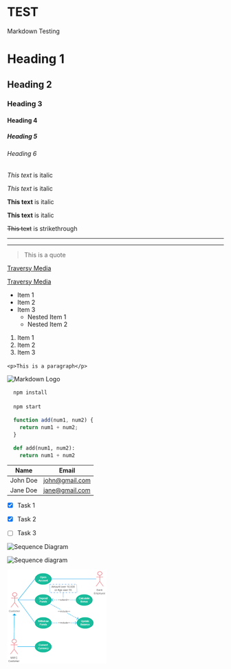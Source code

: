 # TEST
Markdown Testing

<!-- Headings -->
# Heading 1
## Heading 2
### Heading 3
#### Heading 4
##### Heading 5
###### Heading 6

<!-- Italics -->
*This text* is italic

_This text_ is italic

<!-- Strong -->
**This text** is italic

__This text__ is italic

<!-- Strikethrough -->
~~This text~~ is strikethrough

<!-- Horizontal Rule -->

---
___

<!-- Blockquote -->
> This is a quote

<!-- Links -->
[Traversy Media](http://www.traversymedia.com)

[Traversy Media](http://www.traversymedia.com "Traversy Media")

<!-- UL -->
* Item 1
* Item 2
* Item 3
  * Nested Item 1
  * Nested Item 2

<!-- OL -->
1. Item 1
1. Item 2
1. Item 3

<!-- Inline Code Block -->
`<p>This is a paragraph</p>`

<!-- Images -->
![Markdown Logo](https://markdown-here.com/img/icon256.png)

<!-- Github Markdown -->

<!-- Code Blocks -->
```bash
  npm install

  npm start
```

```javascript
  function add(num1, num2) {
    return num1 + num2;
  }
```

```python
  def add(num1, num2):
    return num1 + num2
```

<!-- Tables -->
| Name     | Email          |
| -------- | -------------- |
| John Doe | john@gmail.com |
| Jane Doe | jane@gmail.com |

<!-- Task List -->
* [x] Task 1
* [x] Task 2
* [ ] Task 3


![Sequence Diagram](http://www.plantuml.com/plantuml/png/JOyzJWCn44RxESLSW8By91852WIeGU824wyBIuudsECYjsVNNrQQAUodxrNlr4ogzMkcs_oda6vIZByTI-ClLP9WMXdtvXZwcIxQooJrlcplZk4t5BHOrSpBdHt3RoaMItRdSPzWvtSqYSb5Mbos3yVmUmgQSmoMj3G-EuO_q5-FFJBknp7yaUQ7drv72x_mhpA2tRx1leOwiuLv93gnWq2Rs_VOroPd3Z2knidZSAE4Jh5C_Ph_0G00)

![Sequence diagram](https://www.plantuml.com/plantuml/img/JP4v3iCW44NxEGKNI16lKeh8MUj4oWKmfa1om86XyEs36JiP2dZwJupueWieFSRt25CwZJAJj2WUZ6KGT-T0AdHUq3en9hs7taKxI3ylsPan-GAKi-ZTcEzS69ClGLiqEDFC6sFo5GmIPI-3Nh8hO_9rcZ-EMg5nDgJvVoRVm2VggDStFncJRo5jOdVCNSH1l9oWmYmlAD-ACbEIMIioKP6WRYolATywCTDietuDc6opoqsWqtP8t_O5)

![usecase](Images/image1.png)
